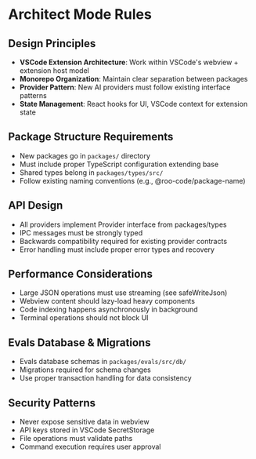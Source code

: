 # Architect Mode Rules

## Design Principles

- **VSCode Extension Architecture**: Work within VSCode's webview + extension host model
- **Monorepo Organization**: Maintain clear separation between packages
- **Provider Pattern**: New AI providers must follow existing interface patterns
- **State Management**: React hooks for UI, VSCode context for extension state

## Package Structure Requirements

- New packages go in `packages/` directory
- Must include proper TypeScript configuration extending base
- Shared types belong in `packages/types/src/`
- Follow existing naming conventions (e.g., @roo-code/package-name)

## API Design

- All providers implement Provider interface from packages/types
- IPC messages must be strongly typed
- Backwards compatibility required for existing provider contracts
- Error handling must include proper error types and recovery

## Performance Considerations

- Large JSON operations must use streaming (see safeWriteJson)
- Webview content should lazy-load heavy components
- Code indexing happens asynchronously in background
- Terminal operations should not block UI

## Evals Database & Migrations

- Evals database schemas in `packages/evals/src/db/`
- Migrations required for schema changes
- Use proper transaction handling for data consistency

## Security Patterns

- Never expose sensitive data in webview
- API keys stored in VSCode SecretStorage
- File operations must validate paths
- Command execution requires user approval
